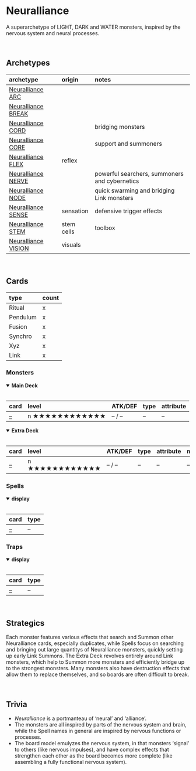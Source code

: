 # Neuralliance

A superarchetype of LIGHT, DARK and WATER monsters, inspired by the nervous system and neural processes.


<br>


## Archetypes

| archetype | origin | notes |
| :-------- | :----- | :---- |
| [Neuralliance ARC](Neuralliance%20ARC.md) | | |
| [Neuralliance BREAK](Neuralliance%20BREAK.md) | | |
| [Neuralliance CORD](Neuralliance%20CORD.md) | | bridging monsters |
| [Neuralliance CORE](Neuralliance%20CORE.md) | | support and summoners |
| [Neuralliance FLEX](Neuralliance%20FLEX.md) | reflex | |
| [Neuralliance NERVE](Neuralliance%20NERVE.md) | | powerful searchers, summoners and cybernetics |
| [Neuralliance NODE](Neuralliance%20NODE.md) | | quick swarming and bridging Link monsters |
| [Neuralliance SENSE](Neuralliance%20SENSE.md) | sensation | defensive trigger effects |
| [Neuralliance STEM](Neuralliance%20STEM.md) | stem cells | toolbox |
| [Neuralliance VISION](Neuralliance%20VISION.md) | visuals | |


<br>


## Cards

| type | count |
| :--- | :---- |
| Ritual | x |
| Pendulum | x |
| Fusion | x |
| Synchro | x |
| Xyz | x |
| Link | x |

### Monsters

<details open>
  <summary> <b> Main Deck </b> </summary> <br>

| card | level | ATK/DEF | type | attribute |
| :--- | :---- | :------ | :--- | :-------- |
| [–](../cards/monsters/standard/–.md) | n ★★★★★★★★★★★★ | – / – | – | – |

</details>

<details open>
  <summary> <b> Extra Deck </b> </summary> <br>

| card | level | ATK/DEF | type | attribute | material |
| :--- | :---- | :------ | :--- | :-------- | :------- |
| [–](../cards/monsters/–/–.md) | n ★★★★★★★★★★★★ | – / – | – | – | – |

</details>

### Spells

<details open>
  <summary> <b> display </b> </summary> <br>

| card | type |
| :--- | :--- |
| [–](../cards/spells/–.md) | – |

</details>

### Traps

<details open>
  <summary> <b> display </b> </summary> <br>

| card | type |
| :--- | :--- |
| [–](../cards/traps/–.md) | – |

</details>


<br>


## Strategics

Each monster features various effects that search and Summon other Neuralliance cards, especially duplicates, while Spells focus on searching and bringing out large quantitys of Neuralliance monsters, quickly setting up early Link Summons. The Extra Deck revolves entirely around Link monsters, which help to Summon more monsters and efficiently bridge up to the strongest monsters. Many monsters also have destruction effects that allow them to replace themselves, and so boards are often difficult to break.


<br>


## Trivia

- *Neuralliance* is a portmanteau of ‘neural’ and ‘alliance’.
- The monsters are all inspired by parts of the nervous system and brain, while the Spell names in general are inspired by nervous functions or processes.
- The board model emulyzes the nervous system, in that monsters ‘signal’ to others (like nervous impulses), and have complex effects that strengthen each other as the board becomes more complete (like assembling a fully functional nervous system).
